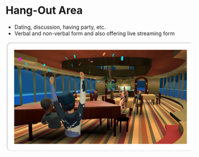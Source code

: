 # Hang-Out Area

* Dating, discussion, having party, etc.
* Verbal and non-verbal form and also offering live streaming form

![](<../.gitbook/assets/image (2).png>)
